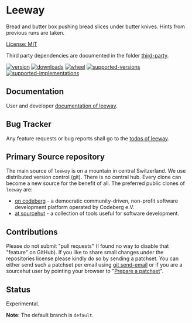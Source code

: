 # Leeway

Bread and butter box pushing bread slices under butter knives. Hints from previous runs are taken.

[License: MIT](https://github.com/sthagen/leeway/blob/default/LICENSE)

Third party dependencies are documented in the folder [third-party](docs/third-party/README.md).

[![version](https://img.shields.io/pypi/v/leeway.svg?style=flat)](https://pypi.python.org/pypi/leeway/)
[![downloads](https://pepy.tech/badge/leeway/month)](https://pepy.tech/project/leeway)
[![wheel](https://img.shields.io/pypi/wheel/leeway.svg?style=flat)](https://pypi.python.org/pypi/leeway/)
[![supported-versions](https://img.shields.io/pypi/pyversions/leeway.svg?style=flat)](https://pypi.python.org/pypi/leeway/)
[![supported-implementations](https://img.shields.io/pypi/implementation/leeway.svg?style=flat)](https://pypi.python.org/pypi/leeway/)

## Documentation

User and developer [documentation of leeway](https://codes.dilettant.life/docs/leeway).

## Bug Tracker

Any feature requests or bug reports shall go to the [todos of leeway](https://todo.sr.ht/~sthagen/leeway).

## Primary Source repository

The main source of `leeway` is on a mountain in central Switzerland.
We use distributed version control (git).
There is no central hub.
Every clone can become a new source for the benefit of all.
The preferred public clones of `leeway` are:

* [on codeberg](https://codeberg.org/sthagen/leeway) - a democratic community-driven, non-profit software development platform operated by Codeberg e.V.
* [at sourcehut](https://git.sr.ht/~sthagen/leeway) - a collection of tools useful for software development.

## Contributions

Please do not submit "pull requests" (I found no way to disable that "feature" on GitHub).
If you like to share small changes under the repositories license please kindly do so by sending a patchset.
You can either send such a patchset per email using [git send-email](https://git-send-email.io) or 
if you are a sourcehut user by pointing your browser to "[Prepare a patchset](https://git.sr.ht/~sthagen/leeway/send-email)".

## Status

Experimental.

**Note**: The default branch is `default`.
